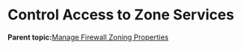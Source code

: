 <!--
SPDX-FileCopyrightText: 2023,2024 Oracle and/or its affiliates.
SPDX-License-Identifier: CC-BY-SA-4.0
-->
# Control Access to Zone Services

**Parent topic:**[Manage Firewall Zoning Properties](../topics/cockpit-network_configure_the_firewall.md)

